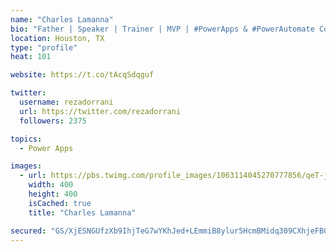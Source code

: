```yaml
---
name: "Charles Lamanna"
bio: "Father | Speaker | Trainer | MVP | #PowerApps & #PowerAutomate Community Super User | YouTuber Right-pointing triangle http://youtube.com/c/rezadorrani | Learn - Share - Clockwise rightwards and leftwards open circle arrows"
location: Houston, TX
type: "profile"
heat: 101

website: https://t.co/tAcqSdqguf

twitter:
  username: rezadorrani
  url: https://twitter.com/rezadorrani
  followers: 2375

topics:
  - Power Apps

images:
  - url: https://pbs.twimg.com/profile_images/1063114045270777856/qeT-jpWr_400x400.jpg
    width: 400
    height: 400
    isCached: true
    title: "Charles Lamanna"

secured: "GS/XjESNGUfzXb9IhjTeG7wYKhJed+LEmmiB8ylur5HcmBMidq309CXhjeFBG0sY81z0vcr8hwN5o9G1ILyMyh/yJxRjjWjAFJRJomah9w8IcqFGY2VFPZISL+SHzMjLbd6wOvIV1tf2cAksDY5JvaPMvbXBfr956WEFDMgqM9oCgG5UNJB04Js/w96cNJogC++JgcPjvgoi8LInJ0aAzoBCs2QLxT89YJYO5e9BV/XbiV6jNCwHRe97XmQS2cOhpjswKIPRWi9tZlUI0BQYBPE31x/gmJFeJf8iBJuPePKaD7ELXDBYsN9t93blz7Gw+0T+b10WS0oEAb1RiceF1ytoZdjjxfE3vVtRmd160lXK8b9PfMa8lMoSlr08WK2Nz4itKWVPQOKcEsTAAB8spKmm2T0uBwLMPcg6yZz2v/Y=;29bxnVI0o8z9CosJSoRHwg=="
---
```


